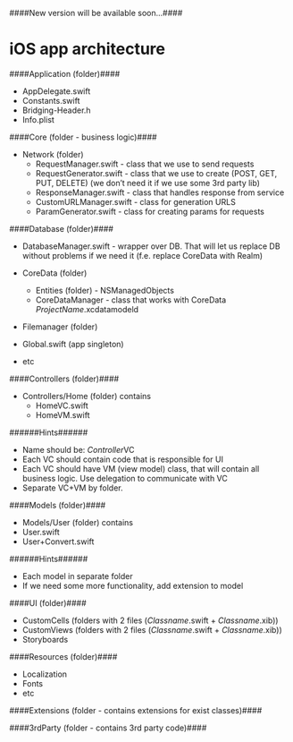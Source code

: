 ####New version will be available soon...####


# iOS app architecture

####Application (folder)####
* AppDelegate.swift 	
* Constants.swift 	
* Bridging-Header.h 
* Info.plist

####Core (folder - business logic)####
* Network (folder)
  * RequestManager.swift - class that we use to send requests
  * RequestGenerator.swift - class that we use to create (POST, GET, PUT, DELETE) (we don’t need it if we use some 3rd party lib)
  * ResponseManager.swift - class that handles response from service
  * CustomURLManager.swift - class for generation URLS
  * ParamGenerator.swift - class for creating params for requests
 
####Database (folder)####
* DatabaseManager.swift - wrapper over DB. That will let us replace DB without problems if we need it (f.e. replace CoreData with Realm) 
* CoreData (folder)
  * Entities (folder) - NSManagedObjects
  * CoreDataManager - class that works with CoreData
*ProjectName*.xcdatamodeld

* Filemanager (folder)
* Global.swift (app singleton)
* etc

####Controllers (folder)####
* Controllers/Home (folder) contains
  * HomeVC.swift
  * HomeVM.swift

######Hints######
- Name should be: *Controller*VC
- Each VC should contain code that is responsible for UI
- Each VC should have VM (view model) class, that will contain all business logic. Use delegation to communicate with VC
- Separate VC+VM by folder.

####Models (folder)####
* Models/User (folder) contains
 * User.swift
 * User+Convert.swift

######Hints######
- Each model in separate folder
- If we need some more functionality, add extension to model
 
####UI (folder)####
* CustomCells (folders with 2 files (*Classname*.swift + *Classname*.xib))
* CustomViews (folders with 2 files (*Classname*.swift + *Classname*.xib))
* Storyboards

####Resources (folder)####
* Localization
* Fonts
* etc

####Extensions (folder - contains extensions for exist classes)####

####3rdParty  (folder - contains 3rd party code)####
